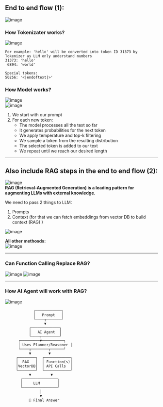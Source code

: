 ## End to end flow (1):  
![image](https://github.com/user-attachments/assets/e5be7bb4-8793-4de5-a6af-f173aa2b9c4f)    

### How Tokenizater works?  
![image](https://github.com/user-attachments/assets/12c6eea7-2f6d-4203-88d6-dc892241a0b4)    

```
For example: 'hello' will be converted into token ID 31373 by Tokenizer as LLM only understand numbers     
31373: 'hello'    
 6894: 'world'

Special tokens:
50256: '<|endoftext|>'
```

### How Model works?    
![image](https://github.com/user-attachments/assets/3eef2074-fd69-47cd-8af0-36bab384a127)    
![image](https://github.com/user-attachments/assets/fc45709e-33f2-4f8a-a399-f7739043edef)    
1. We start with our prompt
2. For each new token:
   - The model processes all the text so far
   - It generates probabilities for the next token
   - We apply temperature and top-k filtering
   - We sample a token from the resulting distribution
   - The selected token is added to our text
   - We repeat until we reach our desired length

---

## Also include RAG steps in the end to end flow (2):   
![image](https://github.com/user-attachments/assets/5ede2a2e-beee-441b-9092-e0466a3ed9fc)   
**RAG (Retrieval-Augmented Generation) is a leading pattern for augmenting LLMs with external knowledge.**

We need to pass 2 things to LLM:  
 1. Prompts
 2. Context (for that we can fetch embeddings from vector DB to build context (RAG) )      

![image](https://github.com/user-attachments/assets/48ab2702-0fcb-4acf-9eaa-3b585bccfca9)      

**All other methosds:**    
![image](https://github.com/user-attachments/assets/3be68016-bd6c-43fd-9f0f-1f7af14319bd)    

---

### Can Function Calling Replace RAG?   
![image](https://github.com/user-attachments/assets/2d33a0e9-dacf-4700-b92a-b5e423ade8f4)
![image](https://github.com/user-attachments/assets/980c4ab5-9d00-4729-8f22-d86b807750d1)      

----
### How AI Agent will work with RAG?    
![image](https://github.com/user-attachments/assets/7d53092b-8498-4d1b-b49b-f1d65b1907fd)   
```
             ┌────────────┐
             │   Prompt   │
             └────┬───────┘
                  ▼
           ┌─────────────┐
           │   AI Agent  │
           └────┬────────┘
      ┌─────────▼──────────┐
      │ Uses Planner/Reasoner │
      └────┬────────┬──────┘
           ▼        ▼
     ┌────────┐  ┌────────────┐
     │  RAG   │  │ Function(s)│
     │VectorDB│  │ API Calls  │
     └────────┘  └────────────┘
           ▼         ▼
       ┌────────────────┐
       │     LLM        │
       └────────────────┘
                │
                ▼
           📝 Final Answer

```


  
